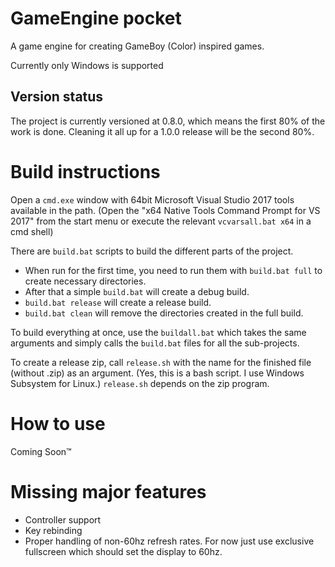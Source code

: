 # GameEngine pocket
A game engine for creating GameBoy (Color) inspired games.

Currently only Windows is supported

## Version status
The project is currently versioned at 0.8.0, which means the first 80% of the work is done. Cleaning it all up for a 1.0.0 release will be the second 80%.

# Build instructions
Open a `cmd.exe` window with 64bit Microsoft Visual Studio 2017 tools available in the path. (Open the "x64 Native Tools Command Prompt for VS 2017" from the start menu or execute the relevant `vcvarsall.bat x64` in a cmd shell)

There are `build.bat` scripts to build the different parts of the project. 
- When run for the first time, you need to run them with `build.bat full` to create necessary directories. 
- After that a simple `build.bat` will create a debug build. 
- `build.bat release` will create a release build. 
- `build.bat clean` will remove the directories created in the full build.

To build everything at once, use the `buildall.bat` which takes the same arguments and simply calls the `build.bat` files for all the sub-projects.

To create a release zip, call `release.sh` with the name for the finished file (without .zip) as an argument. (Yes, this is a bash script. I use Windows Subsystem for Linux.)
`release.sh` depends on the zip program.

# How to use
Coming Soon™

# Missing major features
- Controller support
- Key rebinding
- Proper handling of non-60hz refresh rates. For now just use exclusive fullscreen which should set the display to 60hz.
